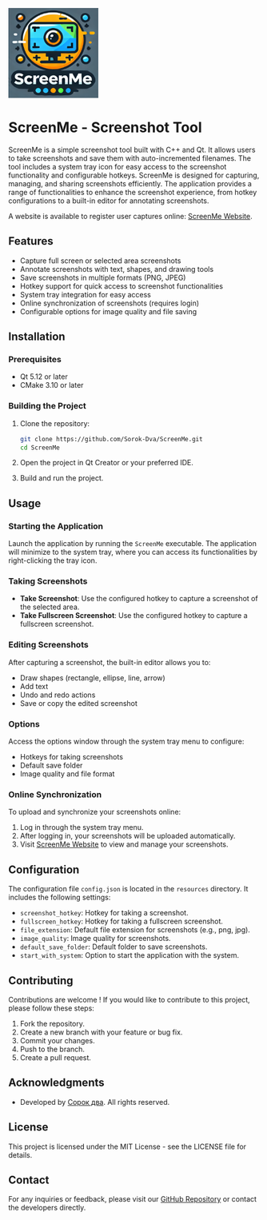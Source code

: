 ![Logo](resources/icon.png)

# ScreenMe - Screenshot Tool

ScreenMe is a simple screenshot tool built with C++ and Qt. It allows users to take screenshots and save them with auto-incremented filenames. The tool includes a system tray icon for easy access to the screenshot functionality and configurable hotkeys.
ScreenMe is designed for capturing, managing, and sharing screenshots efficiently. The application provides a range of functionalities to enhance the screenshot experience, from hotkey configurations to a built-in editor for annotating screenshots.

A website is available to register user captures online: [ScreenMe Website](https://screen-me.cloud).

## Features

- Capture full screen or selected area screenshots
- Annotate screenshots with text, shapes, and drawing tools
- Save screenshots in multiple formats (PNG, JPEG)
- Hotkey support for quick access to screenshot functionalities
- System tray integration for easy access
- Online synchronization of screenshots (requires login)
- Configurable options for image quality and file saving

## Installation

### Prerequisites

- Qt 5.12 or later
- CMake 3.10 or later

### Building the Project

1. Clone the repository:
    ```sh
    git clone https://github.com/Sorok-Dva/ScreenMe.git
    cd ScreenMe
    ```

2. Open the project in Qt Creator or your preferred IDE.

3. Build and run the project.

## Usage

### Starting the Application

Launch the application by running the `ScreenMe` executable. The application will minimize to the system tray, where you can access its functionalities by right-clicking the tray icon.

### Taking Screenshots

- **Take Screenshot**: Use the configured hotkey to capture a screenshot of the selected area.
- **Take Fullscreen Screenshot**: Use the configured hotkey to capture a fullscreen screenshot.

### Editing Screenshots

After capturing a screenshot, the built-in editor allows you to:
- Draw shapes (rectangle, ellipse, line, arrow)
- Add text
- Undo and redo actions
- Save or copy the edited screenshot

### Options

Access the options window through the system tray menu to configure:
- Hotkeys for taking screenshots
- Default save folder
- Image quality and file format

### Online Synchronization

To upload and synchronize your screenshots online:
1. Log in through the system tray menu.
2. After logging in, your screenshots will be uploaded automatically.
3. Visit [ScreenMe Website](https://screen-me.cloud) to view and manage your screenshots.

## Configuration

The configuration file `config.json` is located in the `resources` directory. It includes the following settings:

- `screenshot_hotkey`: Hotkey for taking a screenshot.
- `fullscreen_hotkey`: Hotkey for taking a fullscreen screenshot.
- `file_extension`: Default file extension for screenshots (e.g., png, jpg).
- `image_quality`: Image quality for screenshots.
- `default_save_folder`: Default folder to save screenshots.
- `start_with_system`: Option to start the application with the system.

## Contributing

Contributions are welcome ! If you would like to contribute to this project, please follow these steps:

1. Fork the repository.
2. Create a new branch with your feature or bug fix.
3. Commit your changes.
4. Push to the branch.
5. Create a pull request.

## Acknowledgments

- Developed by [Сорок два](https://github.com/Sorok-Dva). All rights reserved.

## License

This project is licensed under the MIT License - see the LICENSE file for details.


## Contact

For any inquiries or feedback, please visit our [GitHub Repository](https://github.com/Sorok-Dva/ScreenMe) or contact the developers directly.

